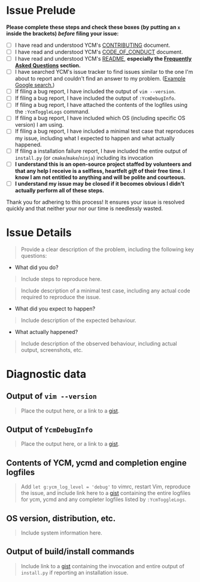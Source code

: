 # Issue Prelude

**Please complete these steps and check these boxes (by putting an `x` inside
the brackets) _before_ filing your issue:**

- [ ] I have read and understood YCM's [CONTRIBUTING][cont] document.
- [ ] I have read and understood YCM's [CODE_OF_CONDUCT][code] document.
- [ ] I have read and understood YCM's [README][readme], **especially the
  [Frequently Asked Questions][faq] section.**
- [ ] I have searched YCM's issue tracker to find issues similar to the one I'm
  about to report and couldn't find an answer to my problem. ([Example Google
  search.][search])
- [ ] If filing a bug report, I have included the output of `vim --version`.
- [ ] If filing a bug report, I have included the output of `:YcmDebugInfo`.
- [ ] If filing a bug report, I have attached the contents of the logfiles using
  the `:YcmToggleLogs` command.
- [ ] If filing a bug report, I have included which OS (including specific OS
  version) I am using.
- [ ] If filing a bug report, I have included a minimal test case that reproduces
  my issue, including what I expected to happen and what actually happened.
- [ ] If filing a installation failure report, I have included the entire output
  of `install.py` (or `cmake`/`make`/`ninja`) including its invocation
- [ ] **I understand this is an open-source project staffed by volunteers and
  that any help I receive is a selfless, heartfelt _gift_ of their free time. I
  know I am not entitled to anything and will be polite and courteous.**
- [ ] **I understand my issue may be closed if it becomes obvious I didn't
  actually perform all of these steps.**

Thank you for adhering to this process! It ensures your issue is resolved
quickly and that neither your nor our time is needlessly wasted.

# Issue Details

> Provide a clear description of the problem, including the following key
> questions:

* What did you do?

> Include steps to reproduce here.

> Include description of a minimal test case, including any actual code required
> to reproduce the issue.

* What did you expect to happen?

> Include description of the expected behaviour.

* What actually happened?

> Include description of the observed behaviour, including actual output,
> screenshots, etc.

# Diagnostic data

## Output of `vim --version`

> Place the output here, or a link to a [gist][].

## Output of `YcmDebugInfo`

> Place the output here, or a link to a [gist][].

## Contents of YCM, ycmd and completion engine logfiles

> Add `let g:ycm_log_level = 'debug'` to vimrc, restart Vim, reproduce the
> issue, and include link here to a [gist][] containing the entire logfiles for
> ycm, ycmd and any completer logfiles listed by `:YcmToggleLogs`.

## OS version, distribution, etc.

> Include system information here.

## Output of build/install commands

> Include link to a [gist][] containing the invocation and entire output of
> `install.py` if reporting an installation issue.

[cont]: https://github.com/ycm-core/YouCompleteMe/blob/master/CONTRIBUTING.md
[code]: https://github.com/ycm-core/YouCompleteMe/blob/master/CODE_OF_CONDUCT.md
[readme]: https://github.com/ycm-core/YouCompleteMe/blob/master/README.md
[faq]: https://github.com/ycm-core/YouCompleteMe/wiki/FAQ
[search]: https://www.google.com/search?q=site%3Ahttps%3A%2F%2Fgithub.com%2Fycm-core%2FYouCompleteMe%2Fissues%20python%20mac
[gist]: https://gist.github.com/
